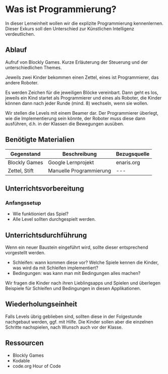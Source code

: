 # Was ist Programmierung?
In dieser Lerneinheit wollen wir die explizite Programmierung kennenlernen. Dieser Exkurs soll den Unterschied zur Künstlichen Intelligenz verdeutlichen.

## Ablauf
Aufruf von Blockly Games. Kurze Erläuterung der Steuerung und der unterschiedlichen Themes.

Jeweils zwei Kinder bekommen einen Zettel, eines ist Programmierer, das andere Roboter. 

Es werden Zeichen für die jeweiligen Blöcke vereinbart. Dann geht es los, jeweils ein Kind startet als Programmierer und eines als Roboter, die Kinder können dann nach jeder Runde (mind. 8) wechseln, wenn sie wollen.

Wir stellen die Levels mit einem Beamer dar. Der Programmierer überlegt, wie die Implementierung sein könnte, der Roboter muss diese dann ausführen, d.h. in der Klassen die Bewegungen ausüben.

## Benötigte Materialien
| Gegenstand          | Beschreibung                        | Bezugsquelle                        |
|---------------------|-------------------------------------|-------------------------------------|
| Blockly Games  | Google Lernprojekt | enaris.org |
| Zettel, Stift | Manuelle Programmierung | --- |

## Unterrichtsvorbereitung

### Anfangssetup
* Wie funktioniert das Spiel?
* Alle Level sollten durchgespielt werden.

## Unterrichtsdurchführung
Wenn ein neuer Baustein eingeführt wird, sollte dieser entsprechend vorgestellt werden.

* Schleifen: wann kommen diese vor? Welche Spiele kennen die Kinder, was wird da mit Schleifen implementiert?
* Bedingungen: was kann man mit Bedingungen alles machen?

Wir fragen die Kinder nach ihren Lieblingsapps und Spielen und überlegen Beispiele für Schleifen und Bedingungen in diesen Applikationen.

## Wiederholungseinheit

Falls Levels übrig geblieben sind, sollten diese in der Folgestunde nachgebaut werden, ggf. mit Hilfe. Die Kinder sollen aber die einzelnen Schritte nachspielen, nach Wunsch auch vor der Klasse.

## Ressourcen
* Blockly Games
* Kodable
* code.org Hour of Code

